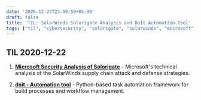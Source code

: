 ```yaml
---
date: '2020-12-22T23:59:59+05:30'
draft: false
title: 'TIL: SolarWinds Solorigate Analysis and DoIt Automation Tool'
tags: ["til", "cybersecurity", "solorigate", "solarwinds", "microsoft", "doit", "automation", "python"]
---
```


## TIL 2020-12-22

1. **[Microsoft Security Analysis of Solorigate](https://www.microsoft.com/security/blog/2020/12/18/analyzing-solorigate-the-compromised-dll-file-that-started-a-sophisticated-cyberattack-and-how-microsoft-defender-helps-protect/)** - Microsoft's technical analysis of the SolarWinds supply chain attack and defense strategies.

2. **[doit - Automation tool](https://pydoit.org/)** - Python-based task automation framework for build processes and workflow management.